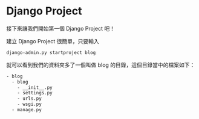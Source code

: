 # Django Project

接下來讓我們開始第一個 Django Project 吧！

建立 Django Project 很簡單，只要輸入

```bash
django-admin.py startproject blog
```

就可以看到我們的資料夾多了一個叫做 blog 的目錄，這個目錄當中的檔案如下：

```bash
- blog
  - blog
    - __init__.py
    - settings.py
    - urls.py
    - wsgi.py
  - manage.py
```

